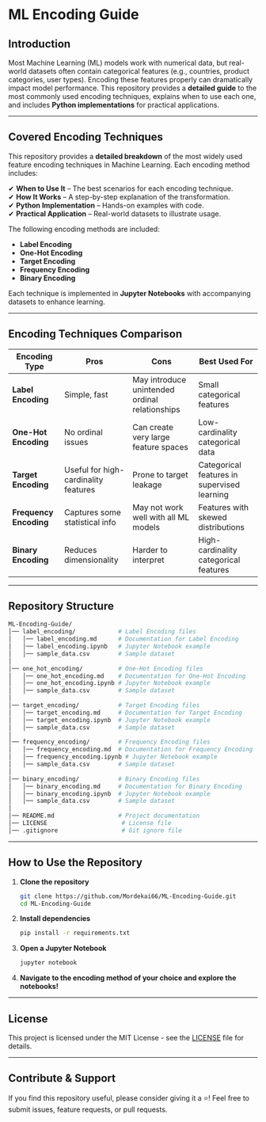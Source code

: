 # ML Encoding Guide  

## Introduction  
Most Machine Learning (ML) models work with numerical data, but real-world datasets often contain categorical features (e.g., countries, product categories, user types). Encoding these features properly can dramatically impact model performance. This repository provides a **detailed guide** to the most commonly used encoding techniques, explains when to use each one, and includes **Python implementations** for practical applications.  

---

## Covered Encoding Techniques  

This repository provides a **detailed breakdown** of the most widely used feature encoding techniques in Machine Learning. Each encoding method includes:

✔ **When to Use It** – The best scenarios for each encoding technique.  
✔ **How It Works** – A step-by-step explanation of the transformation.  
✔ **Python Implementation** – Hands-on examples with code.  
✔ **Practical Application** – Real-world datasets to illustrate usage.  

The following encoding methods are included:  

- **Label Encoding**  
- **One-Hot Encoding**  
- **Target Encoding**  
- **Frequency Encoding**  
- **Binary Encoding**  

Each technique is implemented in **Jupyter Notebooks** with accompanying datasets to enhance learning.

---

## Encoding Techniques Comparison  

| Encoding Type | Pros | Cons | Best Used For |
|--------------|------|------|--------------|
| **Label Encoding** | Simple, fast | May introduce unintended ordinal relationships | Small categorical features |
| **One-Hot Encoding** | No ordinal issues | Can create very large feature spaces | Low-cardinality categorical data |
| **Target Encoding** | Useful for high-cardinality features | Prone to target leakage | Categorical features in supervised learning |
| **Frequency Encoding** | Captures some statistical info | May not work well with all ML models | Features with skewed distributions |
| **Binary Encoding** | Reduces dimensionality | Harder to interpret | High-cardinality categorical features |

---

## Repository Structure  

```bash
ML-Encoding-Guide/
│── label_encoding/            # Label Encoding files
│   │── label_encoding.md      # Documentation for Label Encoding
│   │── label_encoding.ipynb   # Jupyter Notebook example
│   │── sample_data.csv        # Sample dataset
│
│── one_hot_encoding/          # One-Hot Encoding files
│   │── one_hot_encoding.md    # Documentation for One-Hot Encoding
│   │── one_hot_encoding.ipynb # Jupyter Notebook example
│   │── sample_data.csv        # Sample dataset
│
│── target_encoding/           # Target Encoding files
│   │── target_encoding.md     # Documentation for Target Encoding
│   │── target_encoding.ipynb  # Jupyter Notebook example
│   │── sample_data.csv        # Sample dataset
│
│── frequency_encoding/        # Frequency Encoding files
│   │── frequency_encoding.md  # Documentation for Frequency Encoding
│   │── frequency_encoding.ipynb # Jupyter Notebook example
│   │── sample_data.csv        # Sample dataset
│
│── binary_encoding/           # Binary Encoding files
│   │── binary_encoding.md     # Documentation for Binary Encoding
│   │── binary_encoding.ipynb  # Jupyter Notebook example
│   │── sample_data.csv        # Sample dataset
│
│── README.md                  # Project documentation
│── LICENSE                     # License file
│── .gitignore                  # Git ignore file
```

---

## How to Use the Repository  

1. **Clone the repository**  
   ```bash
   git clone https://github.com/Mordekai66/ML-Encoding-Guide.git
   cd ML-Encoding-Guide
   ```
2. **Install dependencies**  
   ```bash
   pip install -r requirements.txt
   ```
3. **Open a Jupyter Notebook**  
   ```bash
   jupyter notebook
   ```
4. **Navigate to the encoding method of your choice and explore the notebooks!**  

---

## License  
This project is licensed under the MIT License - see the [LICENSE](LICENSE) file for details.  

---

## Contribute & Support  
If you find this repository useful, please consider giving it a ⭐! Feel free to submit issues, feature requests, or pull requests.  
